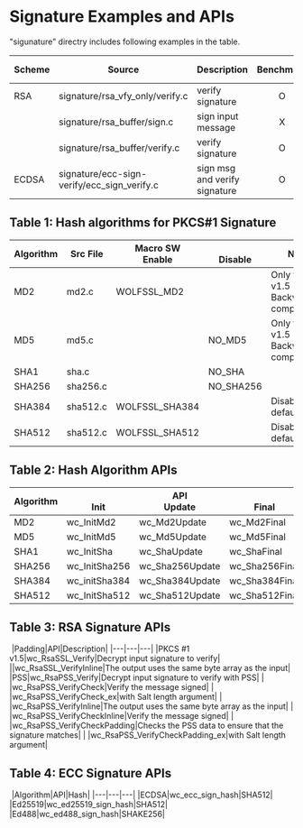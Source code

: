 # Signature Examples and APIs
"sigunature" directry includes following examples in the table.

|Scheme|Source|Description|Benchmark|Memory track|
|---|---|---|:---:|:---:|
|RSA|signature/rsa_vfy_only/verify.c |verify signature|O|O
||signature/rsa_buffer/sign.c|sign input message|X|X|
||signature/rsa_buffer/verify.c|verify signature |O|O|
|ECDSA|signature/ecc-sign-verify/ecc_sign_verify.c|sign msg and verify signature|O|O|



## Table 1: Hash algorithms for PKCS#1 Signature

|Algorithm|Src File|Macro SW<br>Enable|<br>Disable|Note|
|---|---|---|---|---|
|MD2|md2.c|WOLFSSL_MD2||Only for v1.5 Backword compatibility|
|MD5|md5.c||NO_MD5|Only for v1.5 Backword compatibility|
|SHA1|sha.c||NO_SHA||
|SHA256|sha256.c||NO_SHA256||
|SHA384|sha512.c|WOLFSSL_SHA384||Disabled by default|
|SHA512|sha512.c|WOLFSSL_SHA512||Disabled by default|


## Table 2: Hash Algorithm APIs​​

|​Algorithm|<br>Init|API<br>Update|<br>Final|
|---|---|---|---|
|MD2|wc_InitMd2|wc_Md2Update|wc_Md2Final|
|MD5|wc_InitMd5|wc_Md5Update|wc_Md5Final|
|SHA1|wc_InitSha|wc_ShaUpdate|wc_ShaFinal|
|SHA256|wc_InitSha256|wc_Sha256Update|wc_Sha256Final|
|SHA384|wc_initSha384|wc_Sha384Update|wc_Sha384Final|
|SHA512|wc_InitSha512|wc_Sha512Update|wc_Sha512Final|

## Table 3: RSA Signature APIs
​
|Padding|API|Description|
|---|---|---|
|PKCS #1 v1.5|wc_RsaSSL_Verify|Decrypt input signature to verify|
||wc_RsaSSL_VerifyInline|The output uses the same byte array as the input|
|PSS|wc_RsaPSS_Verify|Decrypt input signature to verify with PSS|
|   |wc_RsaPSS_VerifyCheck|Verify the message signed|
|   |wc_RsaPSS_VerifyCheck_ex|with Salt length argument|
|   |wc_RsaPSS_VerifyInline|The output uses the same byte array as the input|
|   |wc_RsaPSS_VerifyCheckInline|Verify the message signed|
|   |wc_RsaPSS_VerifyCheckPadding|Checks the PSS data to ensure that the signature matches|
|   |wc_RsaPSS_VerifyCheckPadding_ex|with Salt length argument|

## ​Table 4: ECC Signature APIs
​
|Algorithm|API|Hash|
|---|---|---|
|ECDSA|wc_ecc_sign_hash|SHA512|
|Ed25519|wc_ed25519_sign_hash|SHA512|
|Ed488|wc_ed488_sign_hash|SHAKE256|


